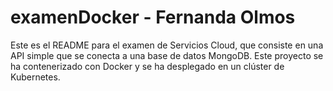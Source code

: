 # examenDocker - Fernanda Olmos
 
Este es el README para el examen de Servicios Cloud, que consiste en una API simple que se conecta a una base de datos MongoDB. Este proyecto se ha contenerizado con Docker y se ha desplegado en un clúster de Kubernetes.

